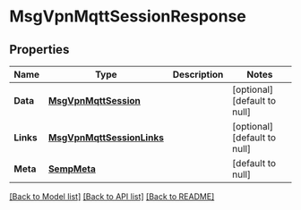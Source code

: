 # MsgVpnMqttSessionResponse

## Properties
Name | Type | Description | Notes
------------ | ------------- | ------------- | -------------
**Data** | [**MsgVpnMqttSession**](MsgVpnMqttSession.md) |  | [optional] [default to null]
**Links** | [**MsgVpnMqttSessionLinks**](MsgVpnMqttSessionLinks.md) |  | [optional] [default to null]
**Meta** | [**SempMeta**](SempMeta.md) |  | [default to null]

[[Back to Model list]](../README.md#documentation-for-models) [[Back to API list]](../README.md#documentation-for-api-endpoints) [[Back to README]](../README.md)


